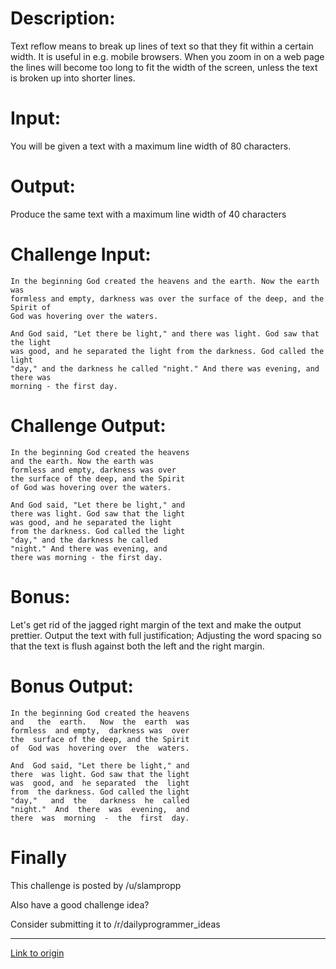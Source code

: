 # Description:

Text reflow means to break up lines of text so that they fit within a certain width. It is useful in e.g. mobile browsers. When you zoom in on a web page the lines will become too long to fit the width of the screen, unless the text is broken up into shorter lines.


# Input:

You will be given a text with a maximum line width of 80 characters.


# Output:

Produce the same text with a maximum line width of 40 characters


# Challenge Input:

    In the beginning God created the heavens and the earth. Now the earth was 
    formless and empty, darkness was over the surface of the deep, and the Spirit of
    God was hovering over the waters.

    And God said, "Let there be light," and there was light. God saw that the light
    was good, and he separated the light from the darkness. God called the light
    "day," and the darkness he called "night." And there was evening, and there was
    morning - the first day.


# Challenge Output:

    In the beginning God created the heavens
    and the earth. Now the earth was
    formless and empty, darkness was over
    the surface of the deep, and the Spirit
    of God was hovering over the waters.

    And God said, "Let there be light," and
    there was light. God saw that the light
    was good, and he separated the light
    from the darkness. God called the light
    "day," and the darkness he called
    "night." And there was evening, and
    there was morning - the first day.

    
# Bonus:

Let's get rid of the jagged right margin of the text and make the output prettier. Output the text with full justification; Adjusting the word spacing so that the text is flush against both the left and the right margin.


# Bonus Output:

    In the beginning God created the heavens
    and   the  earth.   Now  the  earth  was
    formless  and empty,  darkness was  over
    the  surface of the deep, and the Spirit
    of  God was  hovering over  the  waters.

    And  God said, "Let there be light," and
    there  was light. God saw that the light
    was  good, and  he separated  the  light
    from  the darkness. God called the light
    "day,"   and  the   darkness  he  called
    "night."  And  there  was  evening,  and
    there  was  morning  -  the  first  day.


# Finally

This challenge is posted by /u/slampropp

Also have a good challenge idea?

Consider submitting it to /r/dailyprogrammer_ideas

---

[Link to origin](https://www.reddit.com/r/dailyprogrammer/4ybbcz)